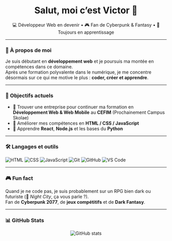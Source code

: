 <h1 align="center">Salut, moi c’est Victor 👋</h1>

<p align="center">
  💻 Développeur Web en devenir • 🎮 Fan de Cyberpunk & Fantasy • 🌱 Toujours en apprentissage
</p>

---

### 🚀 À propos de moi

Je suis débutant en **développement web** et je poursuis ma montée en compétences dans ce domaine.  
Après une formation polyvalente dans le numérique, je me concentre désormais sur ce qui me motive le plus : **coder, créer et apprendre**.  

---

### 🎯 Objectifs actuels

- 🌱 Trouver une entreprise pour continuer ma formation en **Développement Web & Web Mobile** au **CEFIM** (Prochainement Campus Skolae)  
- 🔧 Améliorer mes compétences en **HTML / CSS / JavaScript**  
- 🚀 Apprendre **React**, **Node.js** et les bases du **Python**  

---

### 🛠️ Langages et outils

![HTML](https://img.shields.io/badge/HTML5-E34F26?style=flat&logo=html5&logoColor=white)
![CSS](https://img.shields.io/badge/CSS3-1572B6?style=flat&logo=css3&logoColor=white)
![JavaScript](https://img.shields.io/badge/JavaScript-F7DF1E?style=flat&logo=javascript&logoColor=black)
![Git](https://img.shields.io/badge/Git-F05032?style=flat&logo=git&logoColor=white)
![GitHub](https://img.shields.io/badge/GitHub-181717?style=flat&logo=github&logoColor=white)
![VS Code](https://img.shields.io/badge/VS_Code-007ACC?style=flat&logo=visual-studio-code&logoColor=white)

---

### 🎮 Fun fact

Quand je ne code pas, je suis probablement sur un RPG bien dark ou futuriste (📍 *Night City*, ça vous parle ?).  
Fan de **Cyberpunk 2077**, de **jeux compétitifs** et de **Dark Fantasy**.

---

### 📊 GitHub Stats

<p align="center">
  <img src="https://github-readme-stats.vercel.app/api?username=000Underscore&show_icons=true&theme=radical" alt="GitHub stats" />
</p>
